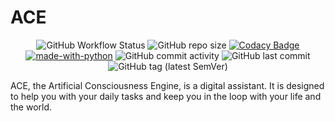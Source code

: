 # ACE

<div align="center">

![GitHub Workflow Status](https://img.shields.io/github/workflow/status/equallywolf/ACE/continuous-integration) ![GitHub repo size](https://img.shields.io/github/repo-size/equallywolf/ace) [![Codacy Badge](https://app.codacy.com/project/badge/Grade/4304d43af0004b7ba2e998565a1b31fb)](https://www.codacy.com/gh/EquallyWolf/ACE/dashboard?utm_source=github.com&amp;utm_medium=referral&amp;utm_content=EquallyWolf/ACE&amp;utm_campaign=Badge_Grade) [![made-with-python](https://img.shields.io/badge/made%20with-Python-1f425f.svg)](https://www.python.org/) ![GitHub commit activity](https://img.shields.io/github/commit-activity/m/equallywolf/ace?color=yellow) ![GitHub last commit](https://img.shields.io/github/last-commit/equallywolf/ace) ![GitHub tag (latest SemVer)](https://img.shields.io/github/v/tag/equallywolf/ace?color=white&label=latest%20release)

</div>

ACE, the Artificial Consciousness Engine, is a digital assistant. It is designed to help you with your daily tasks and keep you in the loop with your life and the world.
